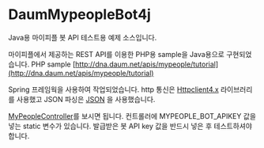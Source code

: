 DaumMypeopleBot4j
=================

Java용 마이피플 봇 API 테스트용 예제 소스입니다.

마이피플에서 제공하는 REST API를 이용한 PHP용 sample을 Java용으로 구현되었습니다.
PHP sample [http://dna.daum.net/apis/mypeople/tutorial](http://dna.daum.net/apis/mypeople/tutorial)

Spring 프레임웍을 사용하여 작업되었습니다.
http 통신은 [Httpclient4.x](http://hc.apache.org/httpcomponents-client-4.3.x/index.html) 라이브러리를 사용했고
JSON 파싱은 [JSON](https://github.com/douglascrockford/JSON-java) 을 사용했습니다.

[MyPeopleController](https://github.com/jeedy/DaumMypeopleBot4j/blob/master/src/jee/mypeoplebot/controller/MyPeopleController.java)를 보시면 됩니다.
컨트롤러에 MYPEOPLE_BOT_APIKEY 값을 넣는 static 변수가 있습니다. 발급받은 봇 API key 값을 반드시 넣은 후 테스트하셔야합니다.
